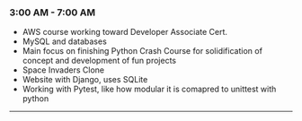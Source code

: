 ### 3:00 AM - 7:00 AM

* AWS course working toward Developer Associate Cert.
* MySQL and databases
* Main focus on finishing Python Crash Course for solidification of concept and development of fun projects
* Space Invaders Clone
* Website with Django, uses SQLite
* Working with Pytest, like how modular it is comapred to unittest with python

---
